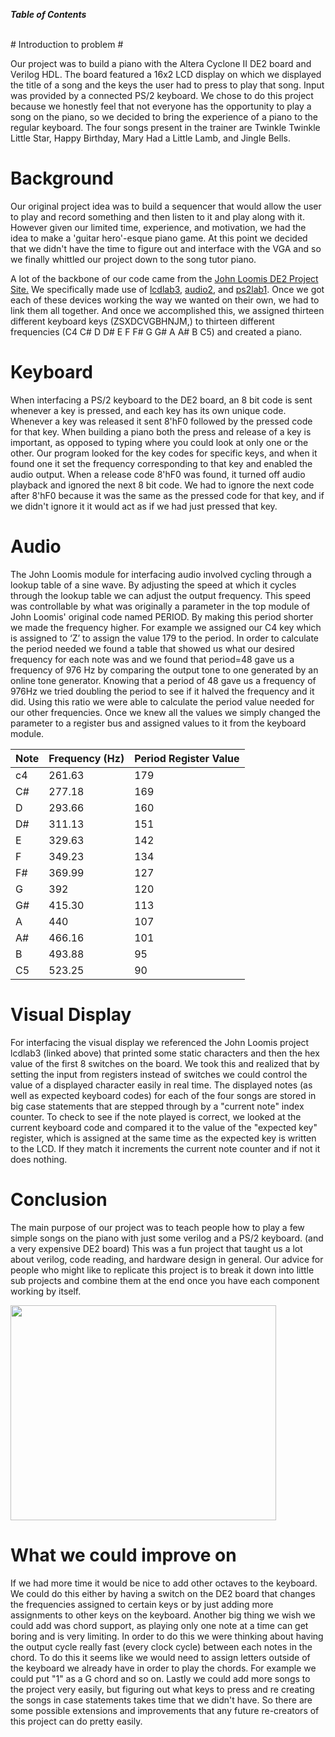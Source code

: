 **_Table of Contents_**

<br />
# Introduction to problem #
<p>
Our project was to build a piano with the Altera Cyclone II DE2 board and Verilog HDL.  The board featured a 16x2 LCD display on which we displayed the title of a song and the keys the user had to press to play that song.  Input was provided by a connected PS/2 keyboard.  We chose to do this project because we honestly feel that not everyone has the opportunity to play a song on the piano, so we decided to bring the experience of a piano to the regular keyboard.  The four songs present in the trainer are Twinkle Twinkle Little Star, Happy Birthday, Mary Had a Little Lamb, and Jingle Bells.<br>
</p>

# Background #
<p>
Our original project idea was to build a sequencer that would allow the user to play and record something and then listen to it and play along with it.  However given our limited time, experience, and motivation, we had the idea to make a 'guitar hero'-esque piano game.  At this point we decided that we didn't have the time to figure out and interface with the VGA and so we finally whittled our project down to the song tutor piano.<br>
</p>
<p>
A lot of the backbone of our code came from the <a href='http://www.johnloomis.org/digitallab/'>John Loomis DE2 Project Site.</a>  We specifically made use of <a href='http://www.johnloomis.org/digitallab/lcdlab/lcdlab3/lcdlab3.html'>lcdlab3</a>, <a href='http://www.johnloomis.org/digitallab/audio/audio2/audio2.html'>audio2</a>, and <a href='http://www.johnloomis.org/digitallab/ps2lab1/ps2lab1.html'>ps2lab1</a>.  Once we got each of these devices working the way we wanted on their own, we had to link them all together.  And once we accomplished this, we assigned thirteen different keyboard keys (ZSXDCVGBHNJM,) to thirteen different frequencies (C4 C# D D# E F F# G G# A A# B C5) and created a piano.<br>
</p>

# Keyboard #
<p>
When interfacing a PS/2 keyboard to the DE2 board, an 8 bit code is sent whenever a key is pressed, and each key has its own unique code.  Whenever a key was released it sent 8'hF0 followed by the pressed code for that key.  When building a piano both the press and release of a key is important, as opposed to typing where you could look at only one or the other.  Our program looked for the key codes for specific keys, and when it found one it set the frequency corresponding to that key and enabled the audio output.  When a release code 8'hF0 was found, it turned off audio playback and ignored the next 8 bit code.  We had to ignore the next code after 8'hF0 because it was the same as the pressed code for that key, and if we didn't ignore it it would act as if we had just pressed that key.<br>
</p>

# Audio #
<p>
The John Loomis module for interfacing audio involved cycling through a lookup table of a sine wave.  By adjusting the speed at which it cycles through the lookup table we can adjust the output frequency.  This speed was controllable by what was originally a parameter in the top module of John Loomis' original code named PERIOD.  By making this period shorter we made the frequency higher. For example we assigned our C4 key which is assigned to ‘Z’ to assign the value 179 to the period. In order to calculate the period needed we found a table that showed us what our desired frequency for each note was and we found that period=48 gave us a frequency of 976 Hz by comparing the output tone to one generated by an online tone generator.  Knowing that a period of 48 gave us a frequency of 976Hz we tried doubling the period to see if it halved the frequency and it did. Using this ratio we were able to calculate the period value needed for our other frequencies.  Once we knew all the values we simply changed the parameter to a register bus and assigned values to it from the keyboard module.<br>
</p>

| **Note** | **Frequency (Hz)** | **Period Register Value** |
|:---------|:-------------------|:--------------------------|
|c4        |  261.63            |   179                     |
|C#        |  277.18            |   169                     |
|D         |  293.66            |   160                     |
|D#        |  311.13            |   151                     |
|E         |  329.63            |   142                     |
|F         |  349.23            |   134                     |
|F#        |  369.99            |   127                     |
|G         |  392               |   120                     |
|G#        |  415.30            |   113                     |
|A         |  440               |   107                     |
|A#        |  466.16            |   101                     |
|B         |  493.88            |   95                      |
|C5        |  523.25            |   90                      |


# Visual Display #
<p>
For interfacing the visual display we referenced the John Loomis project lcdlab3 (linked above) that printed some static characters and then the hex value of the first 8 switches on the board.  We took this and realized that by setting the input from registers instead of switches we could control the value of a displayed character easily in real time.  The displayed notes (as well as expected keyboard codes) for each of the four songs are stored in big case statements that are stepped through by a "current note" index counter.  To check to see if the note played is correct, we looked at the current keyboard code and compared it to the value of the "expected key" register, which is assigned at the same time as the expected key is written to the LCD.  If they match it increments the current note counter and if not it does nothing.<br>
</p>

# Conclusion #
<p>
The main purpose of our project was to teach people how to play a few simple songs on the piano with just some verilog and a PS/2 keyboard. (and a very expensive DE2 board)  This was a fun project that taught us a lot about verilog, code reading, and hardware design in general.  Our advice for people who might like to replicate this project is to break it down into little sub projects and combine them at the end once you have each component working by itself.<br>
</p>

<a href='http://www.youtube.com/watch?feature=player_embedded&v=NDFNMUTJvJo' target='_blank'><img src='http://img.youtube.com/vi/NDFNMUTJvJo/0.jpg' width='425' height=344 /></a>

# What we could improve on #
<p>
If we had more time it would be nice to add other octaves to the keyboard.  We could do this either by having a switch on the DE2 board that changes the frequencies assigned to certain keys or by just adding more assignments to other keys on the keyboard.  Another big thing we wish we could add was chord support, as playing only one note at a time can get boring and is very limiting.  In order to do this we were thinking about having the output cycle really fast (every clock cycle) between each notes in the chord. To do this it seems like we would need to assign letters outside of the keyboard we already have in order to play the chords. For example we could put "1" as a G chord and so on. Lastly we could add more songs to the project very easily, but figuring out what keys to press and re creating the songs in case statements takes time that we didn't have. So there are some possible extensions and improvements that any future re-creators of this project can do pretty easily.<br>
</p>